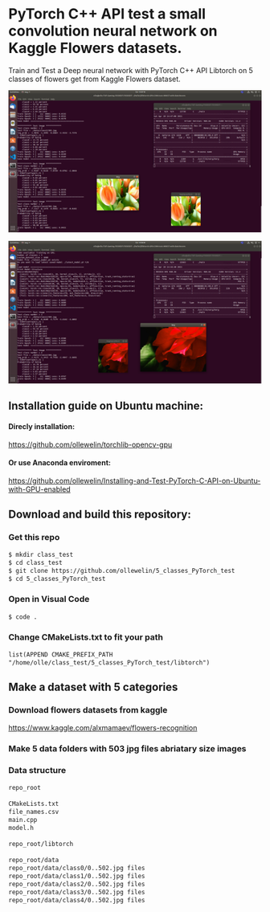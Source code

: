 # PyTorch C++ API test a small convolution neural network on Kaggle Flowers datasets.

Train and Test a Deep neural network with PyTorch C++ API Libtorch on 5 classes of flowers get from Kaggle Flowers dataset.

![](5_classes_flowers_tulips.png)

![](5_classes_flowers_rose.png)

## Installation guide on Ubuntu machine:

#### Direcly installation:

https://github.com/ollewelin/torchlib-opencv-gpu

#### Or use Anaconda enviroment:

https://github.com/ollewelin/Installing-and-Test-PyTorch-C-API-on-Ubuntu-with-GPU-enabled

## Download and build this repository:

### Get this repo

    $ mkdir class_test
    $ cd class_test
    $ git clone https://github.com/ollewelin/5_classes_PyTorch_test
    $ cd 5_classes_PyTorch_test
    
### Open in Visual Code

    $ code .

### Change CMakeLists.txt to fit your path

    list(APPEND CMAKE_PREFIX_PATH "/home/olle/class_test/5_classes_PyTorch_test/libtorch")

## Make a dataset with 5 categories 


### Download flowers datasets from kaggle

https://www.kaggle.com/alxmamaev/flowers-recognition

### Make 5 data folders with 503 jpg files abriatary size images

### Data structure

    repo_root 
    
    CMakeLists.txt
    file_names.csv
    main.cpp
    model.h
    
    repo_root/libtorch
    
    repo_root/data
    repo_root/data/class0/0..502.jpg files
    repo_root/data/class1/0..502.jpg files
    repo_root/data/class2/0..502.jpg files
    repo_root/data/class3/0..502.jpg files
    repo_root/data/class4/0..502.jpg files


